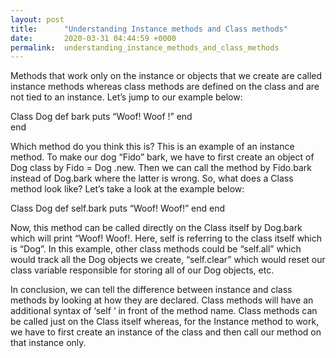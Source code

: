 ```yaml
---
layout: post
title:      "Understanding Instance methods and Class methods"
date:       2020-03-31 04:44:59 +0000
permalink:  understanding_instance_methods_and_class_methods
---
```




Methods that work only on the instance or objects that we create are called instance methods whereas class methods are defined on the class and are not tied to an instance.
Let’s jump to our example below:

Class Dog
    def bark
       puts “Woof! Woof !”
    end  
end

Which method do you think this is? This is an example of an instance method. To make our dog “Fido” bark, we have to first create an object of Dog class by Fido = Dog .new. Then we can call the method by Fido.bark instead of Dog.bark where the latter is wrong.
So, what does a Class method look like? Let’s take a look at the example below:

Class Dog
    def self.bark
        puts “Woof! Woof!”
    end
end

Now, this method can be called directly on the Class itself by Dog.bark which will print “Woof! Woof!. Here, self is referring to the class itself which is “Dog”. In this example, other class methods could be “self.all” which would track all the Dog objects we create, “self.clear” which would reset our class variable responsible for storing all of our Dog objects, etc.

In conclusion, we can tell the difference between instance and class methods by looking at how they are declared. Class methods will have an additional syntax of ‘self ‘ in front of the method name. Class methods can be called just on the Class itself whereas, for the Instance method to work, we have to first create an instance of the class and then call our method on that instance only.
